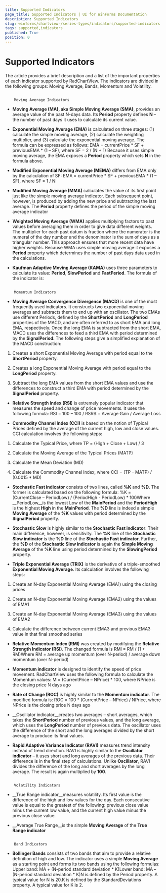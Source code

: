 ```yaml
---
title: Supported Indicators
page_title: Supported Indicators | UI for WinForms Documentation
description: Supported Indicators
slug: winforms/chartview-/series-types/indicators/supported-indicators
tags: supported,indicators
published: True
position: 0
---
```


# Supported Indicators



The article provides a brief description and a list of the important properties of each indicator supported by RadChartView.
        The indicators are divided in the following groups: Moving Average, Bands, Momentum and Volatility.
      

## 
        Moving Average Indicators
      

* __Moving Average (MA), aka Simple Moving Average (SMA)__, provides an average value of the past N-days data.
              Its __Period__ property defines __N__ – the number of past days it uses to calculate
              its current value.
            

* __Exponential Moving Average (EMA)__ is calculated on three stages: (1) calculate the simple
              moving average, (2) calculate the weighting multiplier, and (3) calculate the exponential moving average.
              The formula can be expressed as follows:
            EMA = currentPrice * SF + previousEMA * (1 – SF), where SF = 2 / (N + 1) Because it uses simple moving average, the EMA exposes a __Period__ property which sets
              __N__ in the formula above.

            

* __Modified Exponential Moving Average (MEMA)__ differs from EMA only by the calculation of SF:
            EMA = currentPrice * SF + previousEMA * (1 – SF), where SF = 1 / N 

* __Modified Moving Average (MMA)__ calculates the value of its first point just like the
              simple moving average indicator. Each subsequent point, however, is produced by adding the new price and
              subtracting the last average. The __Period__ property defines the period of the simple
              moving average indicator
            

* __Weighted Moving Average (WMA)__ applies multiplying factors to past values before
              averaging them in order to give data different weights. The multiplier for each past datum is fraction where
              the numerator is the numeral of the day number and the denominator is the sum of days as a triangular number.
              This approach ensures that more recent data have higher weights. Because WMA uses simple moving average it
              exposes a __Period__ property which determines the number of past days data used
              in the calculations.
            

* __Kaufman Adaptive Moving Average (KAMA)__ uses three parameters to calculate its value:
              __Period__, __SlowPeriod__ and __FastPeriod__.
              The formula of the indicator is:
            

## 
        Momentum Indicators
      

* __Moving Average Convergence Divergence (MACD)__ is one of the most frequently used indicators.
              It constructs two exponential moving averages and subtracts them to end up with an oscillator. The two EMAs use
              different Periods, defined by the __ShortPeriod__ and __LongPeriod__ properties
              of the MACD, and are often referred to as short EMA and long EMA, respectively. Once the long EMA is subtracted from
              the short EMA, MACD uses the differences to feed a third EMA with period determined by the
              __SignalPeriod__. The following steps give a simplified explanation of the MACD construction:
            

1. Creates a short Exponential Moving Average with period equal to the __ShortPeriod__ property.
                

1. Creates a long Exponential Moving Average with period equal to the __LongPeriod__ property.
                

1. Subtract the long EMA values from the short EMA values and use the differences to construct a third EMA with period
                  determined by the __SignalPeriod__ property.
                

* __Relative Strength Index (RSI)__ is extremely popular indicator that measures the speed
              and change of price movements. It uses the following formula:
            RSI = 100 – 100 / RSRS = Average Gain / Average Loss

* __Commodity Channel Index (CCI)__ is based on the notion of Typical Prices defined by the average
              of the current high, low and close values. CCI calculation involves the following steps:
            

1. Calculate the Typical Price, where TP = (High + Close + Low) / 3

1. Calculate the Moving Average of the Typical Prices (MATP)

1. Calculate the Mean Deviation (MD)

1. Calculate the Commodity Channel Index, where CCI = (TP – MATP) / (0.0015 * MD)

* __Stochastic Fast indicator__ consists of two lines, called __%K__ and
              __%D__. The former is calculated based on the following formula:
            %K = (CurrentClose – PeriodLow) / (PeriodHigh - PeriodLow) * 100Where __PeriodLow__is the lowest Low of the __MainPeriod__ and the
              __PeriodHigh__ is the highest __High__ in the __MainPeriod__. The
              __%D__ line is indeed a simple __Moving Average__ of the __%K__
              values with period determined by the __SignalPeriod__ property.
            

* __Stochastic Slow__ is highly similar to the __Stochastic Fast indicator__. Their main
              difference, however, is sensitivity. The __%K__ line of the __Stochastic Slow indicator__
              is the __%D__ line of the __Stochastic Fast indicator__. Further, the
              __%D__ of the __Stochastic Slow indicator__ is again the
              __Simple Moving Average__ of the __%K__ line using period determined by the
              __SlowingPeriod__ property.
            

* __Triple Exponential Average (TRIX)__ is the derivative of a triple-smoothed
              __Exponential Moving Average__. Its calculation involves the following steps:
            

1. Create an N-day Exponential Moving Average (EMA1) using the closing prices

1. Create an N-day Exponential Moving Average (EMA2) using the values of EMA1

1. Create an N-day Exponential Moving Average (EMA3) using the values of EMA2

1. Calculate the difference between current EMA3 and previous EMA3 value in that final smoothed series

* __Relative Momentum Index (RMI)__ was created by modifying the
              __Relative Strength Indicator (RSI)__. The changed formula is
            RMI = RM / (1 + RM)Where RM = average up momentum (over N-period) / average down momentum (over N-period)

* __Momentum indicator__ is designed to identify the speed of price movement.
              RadChartView uses the following formula to calculate the Momentum values:
            M = (CurrentPrice – NPrice) * 100, where NPrice is the closing price N days ago

* __Rate of Change (ROC)__ is highly similar to the
              __Momentum indicator__. The modified formula is:
            ROC = 100 * (CurrentPrice – NPrice) / NPrice, where NPrice is the closing price N days ago

* __Oscillator indicator__creates two averages – short averages, which takes the
              __ShortPeriod__ number of previous values, and the long average, which uses the
              __LongPeriod__ number of previous data. The oscillator uses the difference of the
              short and the long averages divided by the short average to produce its final values.
            

* __Rapid Adaptive Variance Indicator (RAVI)__ measures trend intensity instead of
              trend direction. RAVI is highly similar to the __Oscillator indicator__ – it uses
              short and long averages of the previous data. Their difference is in the final step of calculations.
              Unlike __Oscillator__, RAVI divides the difference of the long and short averages
              by the long average. The result is again multiplied by __100__.
            

## 
        Volatility Indicators
      

* __True Range indicator__measures volatility. Its first value is the difference of
              the high and low values for the day. Each consecutive value is equal to the greatest of the following:
              previous close value minus the current low value, and the current high value minus the previous close value.
            

* __Average True Range__is the simple __Moving Average__ of the __True Range indicator__

## 
        Band Indicators
      

* __Bollinger Bands__ consists of two bands that aim to provide a relative definition
              of high and low. The indicator uses a simple __Moving Average__ as a starting point
              and forms its two bands using the following formulas:
            Upper band: MA + (N-period standard deviation * K)Lower band: MA – (N-period standard deviation * K)N is defined by the Period property. A typical value for N is 20.K is defined by the StandardDeviations property. A typical value for K is 2. 
